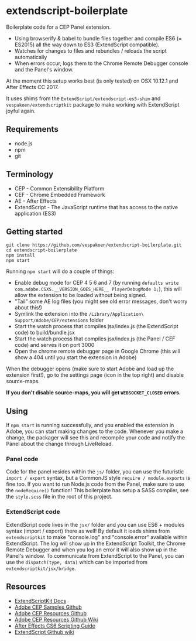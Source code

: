 # extendscript-boilerplate

Boilerplate code for a CEP Panel extension.

- Using browserify & babel to bundle files together and compile ES6 (= ES2015) all the way down to ES3 (ExtendScript compatible).
- Watches for changes to files and rebundles / reloads the script automatically
- When errors occur, logs them to the Chrome Remote Debugger console and the Panel's window.

At the moment this setup works best (is only tested) on OSX 10.12.1 and After Effects CC 2017.

It uses shims from the `ExtendScript/extendscript-es5-shim` and `vespakoen/extendscriptkit` package to make working with ExtendScript joyful again.

## Requirements

- node.js
- npm
- git

## Terminology

- CEP - Common Extensibility Platform
- CEF - Chrome Embedded Framework
- AE - After Effects
- ExtendScript - The JavaScript runtime that has access to the native application (ES3)

## Getting started

```shell
git clone https://github.com/vespakoen/extendscript-boilerplate.git
cd extendscript-boilerplate
npm install
npm start
```

Running `npm start` will do a couple of things:

- Enable debug mode for CEP 4 5 6 and 7 (by running `defaults write com.adobe.CSXS.__VERSION_GOES_HERE__ PlayerDebugMode 1;`), this will allow the extension to be loaded without being signed.
- "Tail" some AE log files (you might see old error messages, don't worry about this!)
- Symlink the extension into the `/Library/Application\ Support/Adobe/CEP/extensions` folder
- Start the watch process that compiles jsx/index.js (the ExtendScript code) to build/bundle.jsx
- Start the watch process that compiles jsx/index.js (the Panel / CEF code) and serves it on port 3000
- Open the chrome remote debugger page in Google Chrome (this will show a 404 until you start the extension in Adobe)

When the debugger opens (make sure to start Adobe and load up the extension first!), go to the settings page (icon in the top right) and disable source-maps.

**If you don't disable source-maps, you will get `WEBSOCKET_CLOSED` errors.**

## Using

If `npm start` is running successfully, and you enabled the extension in Adobe, you can start making changes to the code.
Whenever you make a change, the packager will see this and recompile your code and notify the Panel about the change through LiveReload.

### Panel code

Code for the panel resides within the `js/` folder, you can use the futuristic `import / export` syntax, but a CommonJS style `require / module.exports` is fine too.
If you want to run Node.js code from the Panel, make sure to use the `nodeRequire()` function!
This boilerplate has setup a SASS compiler, see the `style.scss` file in the root of this project.

### ExtendScript code

ExtendScript code lives in the `jsx/` folder and you can use ES6 + modules syntax (import / export) there as well!
By default it loads shims from `extendscriptkit` to make "console.log" and "console.error" available within ExtendScript.
The log will show up in the ExtendScript Toolkit, the Chrome Remote Debugger and when you log an error it will also show up in the Panel's window.
To communicate from ExtendScript to the Panel, you can use the `dispatch(type, data)` which can be imported from `extendscriptkit/jsx/bridge`.

## Resources

- [ExtendScriptKit Docs](https://github.com/vespakoen/extendscriptkit)
- [Adobe CEP Samples Github](https://github.com/Adobe-CEP/Samples)
- [Adobe CEP Resources Github](https://github.com/Adobe-CEP/CEP-Resources)
- [Adobe CEP Resources Github Wiki](https://github.com/Adobe-CEP/CEP-Resources/wiki)
- [After Effects CS6 Scripting Guide](http://blogs.adobe.com/wp-content/blogs.dir/48/files/2012/06/After-Effects-CS6-Scripting-Guide.pdf?file=2012/06/After-Effects-CS6-Scripting-Guide.pdf)
- [ExtendScript Github wiki](https://github.com/ExtendScript/wiki/wiki)
